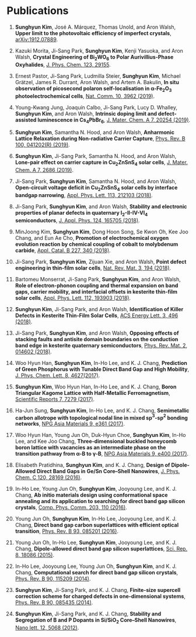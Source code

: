 # Publications

1. **Sunghyun Kim**, José A. Márquez, Thomas Unold, and Aron Walsh, **Upper limit to the photovoltaic efficiency of imperfect crystals**, [arXiv:1912.07889](https://arxiv.org/abs/1912.07889).

1. Kazuki Morita, Ji-Sang Park, **Sunghyun Kim**, Kenji Yasuoka, and Aron Walsh, **Crystal Engineering of $\boldsymbol{\mathrm{Bi_2WO_6}}$ to Polar Aurivillius-Phase Oxyhalides**, [J. Phys. Chem. 123, 29155](https://pubs.acs.org/doi/10.1021/acs.jpcc.9b09806).

1. Ernest Pastor, Ji-Sang Park, Ludmilla Steier, **Sunghyun Kim**, Michael Grätzel, James R. Durrant, Aron Walsh, and Artem A. Bakulin, **In situ observation of picosecond polaron self-localisation in α-$\boldsymbol{\mathrm{Fe_2O_3}}$ photoelectrochemical cells**, [Nat. Comm.  10, 3962 (2019)](https://doi.org/10.1038/s41467-019-11767-9).

1. Young-Kwang Jung,  Joaquín Calbo,  Ji-Sang Park,  Lucy D. Whalley,  **Sunghyun Kim**, and  Aron Walsh, **Intrinsic doping limit and defect-assisted luminescence in $\boldsymbol{\mathrm{Cs_4PbBr_6}}$**, [J. Mater. Chem. A 7, 20254 (2019)](https://doi.org/10.1039/C9TA06874K).

1. **Sunghyun Kim**, Samantha N. Hood, and Aron Walsh, **Anharmonic Lattice Relaxation during Non-radiative Carrier Capture**, [Phys. Rev. B 100, 041202(R) (2019)](https://journals.aps.org/prb/abstract/10.1103/PhysRevB.100.041202).

1. **Sunghyun Kim**, Ji-Sang Park, Samantha N. Hood, and Aron Walsh, **Lone-pair effect on carrier capture in $\boldsymbol{\mathrm{Cu_{2}ZnSnS_{4}}}$ solar cells**, [J. Mater. Chem. A 7, 2686 (2019)](https://pubs.rsc.org/en/content/articlelanding/2019/ta/c8ta10130b).

1. Ji-Sang Park, **Sunghyun Kim**, Samantha N. Hood, and Aron Walsh, **Open-circuit voltage deficit in $\boldsymbol{\mathrm{Cu_{2}ZnSnS_{4}}}$ solar cells by interface bandgap narrowing**, [Appl. Phys. Lett. 113, 212103 (2018)](https://aip.scitation.org/doi/abs/10.1063/1.5063793).

1. Ji-Sang Park, **Sunghyun Kim**, and Aron Walsh, **Stability and electronic properties of planar defects in quaternary $\boldsymbol{\mathrm{I_2}}$-II-IV-$\boldsymbol{\mathrm{VI_4}}$ semiconductors**, [J. Appl. Phys. 124, 165705 (2018)](https://doi.org/10.1063/1.5053424).

1. MinJoong Kim, **Sunghyun Kim**, Dong Hoon Song, Se Kwon Oh, Kee Joo Chang, and Eun Ae Cho, **Promotion of electrochemical oxygen evolution reaction by chemical coupling of cobalt to molybdenum carbide**, [Appl. Catal. B 227, 340 (2018)](https://doi.org/10.1016/j.apcatb.2018.01.051).

1. Ji-Sang Park, **Sunghyun Kim**, Zijuan Xie, and Aron Walsh, **Point defect engineering in thin-film solar cells**, [Nat. Rev. Mat. 3, 194 (2018)](https://doi.org/10.1038/s41578-018-0026-7).

1. Bartomeu Monserrat, Ji-Sang Park, **Sunghyun Kim**, and Aron Walsh, **Role of electron-phonon coupling and thermal expansion on band gaps, carrier mobility, and interfacial offsets in kesterite thin-film solar cells**, [Appl. Phys. Lett. 112, 193903 (2018)](https://doi.org/10.1063/1.5028186).

1. **Sunghyun Kim**, Ji-Sang Park, and Aron Walsh, **Identification of Killer Defects in Kesterite Thin-Film Solar Cells**, [ACS Energy Lett. 3, 496 (2018)](https://pubs.acs.org/doi/abs/10.1021/acsenergylett.7b01313).

1. Ji-Sang Park, **Sunghyun Kim**, and Aron Walsh, **Opposing effects of stacking faults and antisite domain boundaries on the conduction band edge in kesterite quaternary semiconductors**, [Phys. Rev. Mat. 2, 014602 (2018)](https://journals.aps.org/prmaterials/abstract/10.1103/PhysRevMaterials.2.014602).	

1. Woo Hyun Han, **Sunghyun Kim**, In-Ho Lee, and K. J. Chang, **Prediction of Green Phosphorus with Tunable Direct Band Gap and High Mobility**, [J. Phys. Chem. Lett. 8, 4627(2017)](https://pubs.acs.org/doi/10.1021/acs.jpclett.7b02153).

1. **Sunghyun Kim**, Woo Hyun Han, In-Ho Lee, and K. J. Chang, **Boron Triangular Kagome Lattice with Half-Metallic Ferromagnetism**,  [Scientific Reports 7, 7279 (2017)](https://www.nature.com/articles/s41598-017-07518-9).

1. Ha-Jun Sung, **Sunghyun Kim**, In-Ho Lee, and K. J. Chang, **Semimetallic carbon allotrope with topological nodal line in mixed sp$\boldsymbol{\mathrm{^3}}$-sp$\boldsymbol{\mathrm{^2}}$  bonding networks**, [NPG Asia Materials 9, e361 (2017)](http://www.nature.com/am/journal/v9/n3/full/am201726a.html).

1. Woo Hyun Han, Young Jun Oh, Duk-Hyun Choe, **Sunghyun Kim**, In-Ho Lee, and Kee Joo Chang, **Three-dimensional buckled honeycomb boron lattice with vacancies as an intermediate phase on the transition pathway from $\boldsymbol{\mathrm{\alpha}}$-B to $\boldsymbol{\mathrm{\gamma}}$-B**, [NPG Asia Materials 9, e400 (2017)](http://www.nature.com/am/journal/v9/n7/full/am201798a.html).

1. Elisabeth Pratidhina, **Sunghyun Kim**, and K. J. Chang, **Design of Dipole-Allowed Direct Band Gaps in Ge/Sn Core–Shell Nanowires**,  [J. Phys. Chem. C 120, 28169 (2016)](http://pubs.acs.org/doi/abs/10.1021/acs.jpcc.6b08779).

1. In-Ho Lee, Young Jun Oh, **Sunghyun Kim**, Jooyoung Lee, and K. J. Chang, **Ab initio materials design using conformational space annealing and its application to searching for direct band gap silicon crystals**, [Comp. Phys. Comm. 203, 110 (2016)](http://dx.doi.org/10.1016/j.cpc.2016.02.011).

1. Young Jun Oh, **Sunghyun Kim**, In-Ho Lee, Jooyoung Lee, and K. J. Chang, **Direct band gap carbon superlattices with efficient optical transition**, [Phys. Rev. B 93, 085201 (2016)](http://journals.aps.org/prb/abstract/10.1103/PhysRevB.93.085201).

1. Young Jun Oh, In-Ho Lee, **Sunghyun Kim**, Jooyoung Lee, and K. J. Chang, **Dipole-allowed direct band gap silicon superlattices**, [Sci. Rep. 8, 18086 (2015)](http://dx.doi.org/10.1038/srep18086).

1. In-Ho Lee, Jooyoung Lee, Young Jun Oh, **Sunghyun Kim**, and K. J. Chang, **Computational search for direct band gap silicon crystals**, [Phys. Rev. B 90, 115209 (2014)](http://journals.aps.org/prb/abstract/10.1103/PhysRevB.90.115209).

1. **Sunghyun Kim**, Ji-Sang Park, and K. J. Chang, **Finite-size supercell correction scheme for charged defects in one-dimensional systems**, [Phys. Rev. B 90, 085435 (2014)](http://journals.aps.org/prb/abstract/10.1103/PhysRevB.90.085435).

1. **Sunghyun Kim**, Ji-Sang Park, and K. J. Chang, **Stability and Segregation of B and P Dopants in Si/SiO$\boldsymbol{\mathsf{_2}}$ Core–Shell Nanowires**, [Nano lett. 12, 5068 (2012)](http://pubs.acs.org/doi/abs/10.1021/nl3013924).

<!-- 1.   **Sunghyun Kim** and K. J. Chang, **Band Structure Unfolding Scheme and its Application to Self-consistent Hybrid Functional Calculations in Semiconductor Nanowires**, (in preparation)  -->
